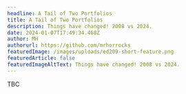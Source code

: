 ```yaml
---
headline: A Tail of Two Portfolios
title: A Tail of Two Portfolios
description: Things have changed! 2008 vs 2024.
date: 2024-01-07T17:49:34.468Z
author: MH
authorurl: https://github.com/mrhorrocks
featuredImage: /images/uploads/ed209-short-feature.png
featuredArticle: false
featuredImageAltText: Things have changed! 2008 vs 2024.
---
```

TBC